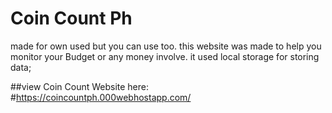 # Coin Count Ph
made for own used but you can use too.
this website was made to help you monitor your Budget or any money involve.
it used local storage for storing data;

##view Coin Count Website here:
#https://coincountph.000webhostapp.com/
